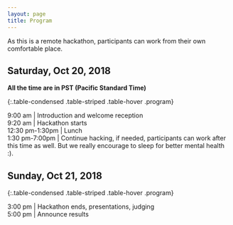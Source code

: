 ```yaml
---
layout: page
title: Program
---
```


As this is a remote hackathon, participants can work from their own comfortable place.

## Saturday, Oct 20, 2018

**All the time are in PST (Pacific Standard Time)**   

{:.table-condensed .table-striped .table-hover .program}

9:00 am | Introduction and welcome reception  
9:20 am | Hackathon starts  
12:30 pm-1:30pm | Lunch  
1:30 pm-7:00pm | Continue hacking, if needed, participants can work after this time as well. But we really encourage to sleep for better mental health :). 

## Sunday, Oct 21, 2018

{:.table-condensed .table-striped .table-hover .program}

3:00 pm | Hackathon ends, presentations, judging   
5:00 pm | Announce results   
